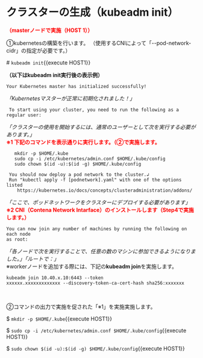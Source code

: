 # クラスターの生成（kubeadm init）
**<span style="color: red; ">（masterノードで実施（HOST 1））</span>**  

①kubernetesの構築を行います。
（使用するCNIによって「--pod-network-cidr」の指定が必要です。）  

\# `kubeadm init`{{execute HOST1}}  

**（以下はkubeadm init実行後の表示例）**
```
Your Kubernetes master has initialized successfully!
```
*「Kubernetesマスターが正常に初期化されました！」*  
```
 To start using your cluster, you need to run the following as a regular user:
 ```
 *「クラスターの使用を開始するには、通常のユーザーとして次を実行する必要があります。」*  
<span style="color: red; ">**※1 下記のコマンドを表示通りに実行します。（②で実施します。**</span>
 ```
    mkdir -p $HOME/.kube
    sudo cp -i /etc/kubernetes/admin.conf $HOME/.kube/config
    sudo chown $(id -u):$(id -g) $HOME/.kube/config
```
  
```
 You should now deploy a pod network to the cluster.↲
 Run "kubectl apply -f [podnetwork].yaml" with one of the options listed
    https://kubernetes.io/docs/concepts/clusteradministration/addons/
```
*「ここで、ポッドネットワークをクラスターにデプロイする必要があります」*   
<span style="color: red; ">**※2 CNI（Contena Network Intarface）のインストールします（Step4で実施します。）**</span>  
```
You can now join any number of machines by running the following on each node
as root:
```
*「各ノードで次を実行することで、任意の数のマシンに参加できるようになりました。」「ルートで：」*  
※workerノードを追加する際には、下記の**kubeadm join**を実施します。
```
kubeadm join 10.40.x.10:6443 --token
xxxxxx.xxxxxxxxxxxxx --discovery-token-ca-cert-hash sha256:xxxxxxx
```  
<br>

②コマンドの出力で実施を促された「※1」を実施実施します。   

$ `mkdir -p $HOME/.kube`{{execute HOST1}}  

$ `sudo cp -i /etc/kubernetes/admin.conf $HOME/.kube/config`{{execute HOST1}}  

$ `sudo chown $(id -u):$(id -g) $HOME/.kube/config`{{execute HOST1}}  

